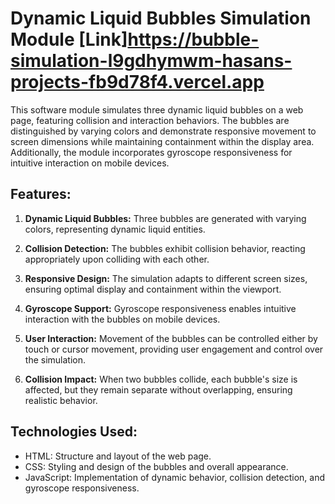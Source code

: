 # Dynamic Liquid Bubbles Simulation Module [Link]https://bubble-simulation-l9gdhymwm-hasans-projects-fb9d78f4.vercel.app

This software module simulates three dynamic liquid bubbles on a web page, featuring collision and interaction behaviors. The bubbles are distinguished by varying colors and demonstrate responsive movement to screen dimensions while maintaining containment within the display area. Additionally, the module incorporates gyroscope responsiveness for intuitive interaction on mobile devices.

## Features:

1. **Dynamic Liquid Bubbles:** Three bubbles are generated with varying colors, representing dynamic liquid entities.

2. **Collision Detection:** The bubbles exhibit collision behavior, reacting appropriately upon colliding with each other.

3. **Responsive Design:** The simulation adapts to different screen sizes, ensuring optimal display and containment within the viewport.

4. **Gyroscope Support:** Gyroscope responsiveness enables intuitive interaction with the bubbles on mobile devices.

5. **User Interaction:** Movement of the bubbles can be controlled either by touch or cursor movement, providing user engagement and control over the simulation.

6. **Collision Impact:** When two bubbles collide, each bubble's size is affected, but they remain separate without overlapping, ensuring realistic behavior.

## Technologies Used:

- HTML: Structure and layout of the web page.
- CSS: Styling and design of the bubbles and overall appearance.
- JavaScript: Implementation of dynamic behavior, collision detection, and gyroscope responsiveness.


